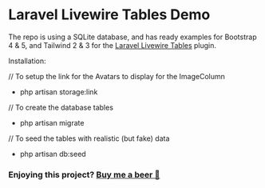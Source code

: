 # Laravel Livewire Tables Demo

The repo is using a SQLite database, and has ready examples for Bootstrap 4 & 5, and Tailwind 2 & 3 for the [Laravel Livewire Tables](https://github.com/rappasoft/laravel-livewire-tables) plugin.

Installation:

// To setup the link for the Avatars to display for the ImageColumn
- php artisan storage:link

// To create the database tables
- php artisan migrate

// To seed the tables with realistic (but fake) data
- php artisan db:seed

### Enjoying this project? [Buy me a beer 🍺](https://www.buymeacoffee.com/rappasoft)
